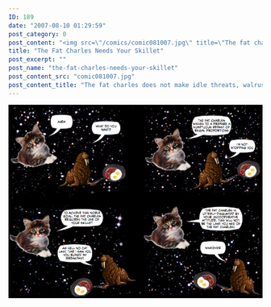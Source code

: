 ```yaml
---
ID: 189
date: "2007-08-10 01:29:59"
post_category: 0
post_content: "<img src=\"/comics/comic081007.jpg\" title=\"The fat charles does not make idle threats, walrus!\" />"
title: "The Fat Charles Needs Your Skillet"
post_excerpt: ""
post_name: "the-fat-charles-needs-your-skillet"
post_content_src: "comic081007.jpg"
post_content_title: "The fat charles does not make idle threats, walrus!"
---
```



[![The fat charles does not make idle threats, walrus!](/comics-hi-res/comic081007.jpg)](/comics-hi-res/comic081007.jpg)
